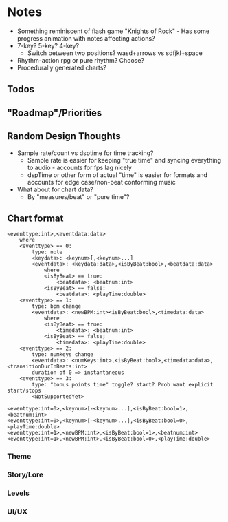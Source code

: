 # Notes

- Something reminiscent of flash game "Knights of Rock" - Has some progress animation with notes affecting actions?
- 7-key? 5-key? 4-key?
    - Switch between two positions? wasd+arrows vs sdfjkl+space
- Rhythm-action rpg or pure rhythm? Choose?
- Procedurally generated charts?


## Todos


## "Roadmap"/Priorities


## Random Design Thoughts
- Sample rate/count vs dsptime for time tracking?
    - Sample rate is easier for keeping "true time" and syncing everything to audio - accounts for fps lag nicely
    - dspTime or other form of actual "time" is easier for formats and accounts for edge case/non-beat conforming music
- What about for chart data?
    - By "measures/beat" or "pure time"?


## Chart format
```
<eventtype:int>,<eventdata:data>
    where
    <eventtype> == 0:
        type: note
        <keydata>: <keynum>[,<keynum>...]
        <eventdata>: <keydata:data>,<isByBeat:bool>,<beatdata:data>
            where
            <isByBeat> == true:
                <beatdata>: <beatnum:int>
            <isByBeat> == false:
                <beatdata>: <playTime:double> 
    <eventtype> == 1:
        type: bpm change
        <eventdata>: <newBPM:int><isByBeat:bool>,<timedata:data>
            where
            <isByBeat> == true:
                <timedata>: <beatnum:int>
            <isByBeat> == false;
                <timedata>: <playTime:double>
    <eventtype> == 2:
        type: numkeys change
        <eventdata>: <numKeys:int>,<isByBeat:bool>,<timedata:data>,<transitionDurInBeats:int>
        duration of 0 => instantaneous
    <eventtype> == 3:
        type: "bonus points time" toggle? start? Prob want explicit start/stops
        <NotSupportedYet>

<eventtype:int=0>,<keynum>[-<keynum>...],<isByBeat:bool=1>,<beatnum:int>
<eventtype:int=0>,<keynum>[-<keynum>...],<isByBeat:bool=0>,<playTime:double>
<eventtype:int=1>,<newBPM:int>,<isByBeat:bool=1>,<beatnum:int>
<eventtype:int=1>,<newBPM:int>,<isByBeat:bool=0>,<playTime:double>
```

### Theme


### Story/Lore


### Levels


### UI/UX
